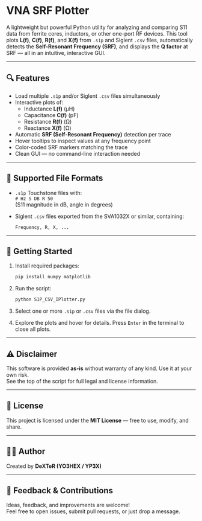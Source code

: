 # VNA SRF Plotter

A lightweight but powerful Python utility for analyzing and comparing S11 data from ferrite cores, inductors, or other one-port RF devices. This tool plots **L(f)**, **C(f)**, **R(f)**, and **X(f)** from `.s1p` and Siglent `.csv` files, automatically detects the **Self-Resonant Frequency (SRF)**, and displays the **Q factor** at SRF — all in an intuitive, interactive GUI.

---

## 🔍 Features

- Load multiple `.s1p` and/or Siglent `.csv` files simultaneously
- Interactive plots of:
  - Inductance **L(f)** (µH)
  - Capacitance **C(f)** (pF)
  - Resistance **R(f)** (Ω)
  - Reactance **X(f)** (Ω)
- Automatic **SRF (Self-Resonant Frequency)** detection per trace
- Hover tooltips to inspect values at any frequency point
- Color-coded SRF markers matching the trace
- Clean GUI — no command-line interaction needed

---

## 📁 Supported File Formats

- `.s1p` Touchstone files with:  
  `# Hz S DB R 50`  
  (S11 magnitude in dB, angle in degrees)

- Siglent `.csv` files exported from the SVA1032X or similar, containing:
  ```
  Frequency, R, X, ...
  ```

---

## 🚀 Getting Started

1. Install required packages:
   ```bash
   pip install numpy matplotlib
   ```

2. Run the script:
   ```bash
   python S1P_CSV_IPlotter.py
   ```

3. Select one or more `.s1p` or `.csv` files via the file dialog.

4. Explore the plots and hover for details. Press `Enter` in the terminal to close all plots.

---


## ⚠️ Disclaimer

This software is provided **as-is** without warranty of any kind. Use it at your own risk.  
See the top of the script for full legal and license information.

---

## 📜 License

This project is licensed under the **MIT License** — free to use, modify, and share.

---

## 🧑‍💻 Author

Created by **DeXTeR (YO3HEX / YP3X)**  

---

## 💬 Feedback & Contributions

Ideas, feedback, and improvements are welcome!  
Feel free to open issues, submit pull requests, or just drop a message.

